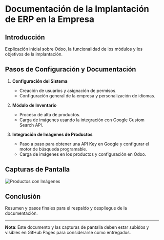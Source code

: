# Documentación de la Implantación de ERP en la Empresa

## Introducción
Explicación inicial sobre Odoo, la funcionalidad de los módulos y los objetivos de la implantación.

## Pasos de Configuración y Documentación
1. **Configuración del Sistema**
   - Creación de usuarios y asignación de permisos.
   - Configuración general de la empresa y personalización de idiomas.

2. **Módulo de Inventario**
   - Proceso de alta de productos.
   - Carga de imágenes usando la integración con Google Custom Search API.
   
3. **Integración de Imágenes de Productos**
   - Paso a paso para obtener una API Key en Google y configurar el motor de búsqueda programable.
   - Carga de imágenes en los productos y configuración en Odoo.

## Capturas de Pantalla
![Productos con Imágenes](ruta_a_la_imagen.jpg) <!-- Cambia "ruta_a_la_imagen.jpg" por la ruta o URL adecuada -->

## Conclusión
Resumen y pasos finales para el respaldo y despliegue de la documentación.

---

**Nota**: Este documento y las capturas de pantalla deben estar subidos y visibles en GitHub Pages para considerarse como entregados.
